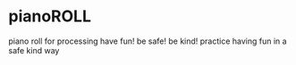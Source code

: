 # pianoROLL
piano roll for processing
have fun! be safe! be kind! practice having fun in a safe kind way
